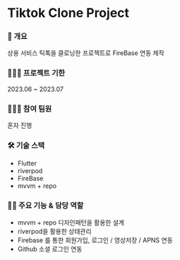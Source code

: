 # Tiktok Clone Project

### 📘 개요

상용 서비스 틱톡을 클로닝한 프로젝트로 FireBase 연동 제작

### 🏃🏻‍♂️ 프로젝트 기한

2023.06 ~ 2023.07

### 🧑🏻‍💻 참여 팀원

혼자 진행

### 🛠️ 기술 스택

- Flutter
- riverpod
- FireBase
- mvvm + repo

### 🙋🏻 주요 기능 & 담당 역할

- mvvm + repo 디자인패턴을 활용한 설계
- riverpod을 활용한 상태관리
- Firebase 를 통한 회원가입, 로그인 / 영상저장 / APNS 연동
- Github 소셜 로그인 연동

